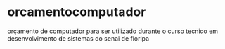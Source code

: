 # orcamentocomputador
orçamento de computador para ser utilizado durante o curso tecnico em desenvolvimento de sistemas do senai de floripa

